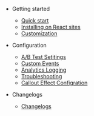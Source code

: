 * Getting started
  * [Quick start](/)
  * [Installing on React sites](react-install.md)
  * [Customization](customization.md)

* Configuration
  * [A/B Test Setitings](ab-test.md)
  * [Custom Events](events.md)
  * [Analytics Logging](analytics.md)
  * [Troubleshooting](troubleshooting.md)
  * [Callout Effect Configration](https://www.notion.so/gateway-x/Kahani-Engagement-Effects-Configurations-28c98e9343e2490981af0c91487bbac4)


* Changelogs
  * [Changelogs](http://notion.so)